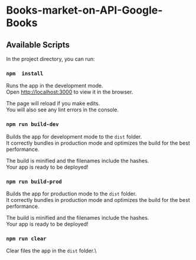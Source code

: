 # Books-market-on-API-Google-Books

## Available Scripts

In the project directory, you can run:

### `npm  install`

Runs the app in the development mode.\
Open [http://localhost:3000](http://localhost:3000) to view it in the browser.

The page will reload if you make edits.\
You will also see any lint errors in the console.


### `npm run build-dev`

Builds the app for development mode to the `dist` folder.\
It correctly bundles in production mode and optimizes the build for the best performance.

The build is minified and the filenames include the hashes.\
Your app is ready to be deployed!


### `npm run build-prod`
Builds the app for production mode to the `dist` folder.\
It correctly bundles in production mode and optimizes the build for the best performance.

The build is minified and the filenames include the hashes.\
Your app is ready to be deployed!

### `npm run clear`
Clear files the app in the `dist` folder.\


